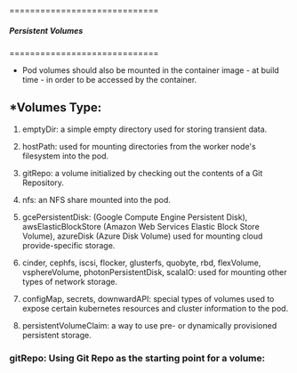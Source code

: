 =============================
##### Persistent Volumes ####
=============================

* Pod volumes should also be mounted in the container image - at build time - in order to be accessed by the container.

*Volumes Type:
--------------

1) emptyDir: a simple empty directory used for storing transient data.

2) hostPath: used for mounting directories from the worker node's filesystem into the pod.

3) gitRepo: a volume initialized by checking out the contents of a Git Repository.

4) nfs: an NFS share mounted into the pod.

5) gcePersistentDisk: (Google Compute Engine Persistent Disk), awsElasticBlockStore (Amazon Web Services Elastic Block Store Volume), azureDisk (Azure Disk Volume)
used for mounting cloud provide-specific storage.

6) cinder, cephfs, iscsi, flocker, glusterfs, quobyte, rbd, flexVolume, vsphereVolume, photonPersistentDisk, scalaIO: used for mounting other types of network storage.

7) configMap, secrets, downwardAPI: special types of volumes used to expose certain kubernetes resources and cluster information to the pod.

8) persistentVolumeClaim: a way to use pre- or dynamically provisioned persistent storage.


### gitRepo: Using Git Repo as the starting point for a volume:

